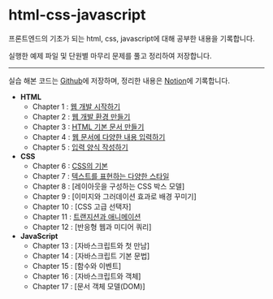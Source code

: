 # html-css-javascript
프론트엔드의 기초가 되는 html, css, javascript에 대해 공부한 내용을 기록합니다.

실행한 예제 파일 및 단원별 마무리 문제를 풀고 정리하여 저장합니다.

-----
실습 해본 코드는 [Github](https://github.com/Jinwon-Dev/html-css-javascript)에 저장하며, 정리한 내용은 [Notion](https://jinwonyoon.notion.site/HTML-CSS-JavaScript-1f07ab960597483f83d41f2f1d2d47ae)에 기록합니다.

- **HTML**
  - Chapter 1 : [웹 개발 시작하기](https://jinwonyoon.notion.site/1-88c40663bba847b59d0c7c9802f6dd08)
  - Chapter 2 : [웹 개발 환경 만들기](https://jinwonyoon.notion.site/2-6364dbd0a6da4b9eb5051ef95f4a2b7e)
  - Chapter 3 : [HTML 기본 문서 만들기](https://jinwonyoon.notion.site/3-HTML-a99ad1b6811f438bbdf5acdaa7d35235)
  - Chapter 4 : [웹 문서에 다양한 내용 입력하기](https://jinwonyoon.notion.site/4-7096f47b227641b4b96c2d0138ae3fb1)
  - Chapter 5 : [입력 양식 작성하기](https://jinwonyoon.notion.site/Chapter-5-5a5342540afc48319f35c94da2a58dc4)
- **CSS**  
  - Chapter 6 : [CSS의 기본](https://jinwonyoon.notion.site/Chapter-6-CSS-b1501748e26a430ca0899da6edbdbee1)
  - Chapter 7 : [텍스트를 표현하는 다양한 스타일](https://jinwonyoon.notion.site/Chapter-7-cea8764d17334904b6d4baeac81be131)
  - Chapter 8 : [레이아웃을 구성하는 CSS 박스 모델]
  - Chapter 9 : [이미지와 그러데이션 효과로 배경 꾸미기]
  - Chapter 10 : [CSS 고급 선택자]
  - Chapter 11 : [트랜지션과 애니메이션](https://jinwonyoon.notion.site/Chapter-11-0e075c09f0b84ebe9005d99e40a1a33e)
  - Chapter 12 : [반응형 웹과 미디어 쿼리]
- **JavaScript**
  - Chapter 13 : [자바스크립트와 첫 만남]
  - Chapter 14 : [자바스크립트 기본 문법]
  - Chapter 15 : [함수와 이벤트]
  - Chapter 16 : [자바스크립트와 객체]
  - Chapter 17 : [문서 객체 모델(DOM)]